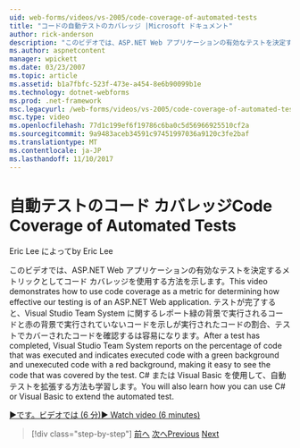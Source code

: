 ```yaml
---
uid: web-forms/videos/vs-2005/code-coverage-of-automated-tests
title: "コードの自動テストのカバレッジ |Microsoft ドキュメント"
author: rick-anderson
description: "このビデオでは、ASP.NET Web アプリケーションの有効なテストを決定するメトリックとしてコード カバレッジを使用する方法を示します。 テストの後に、com がしています."
ms.author: aspnetcontent
manager: wpickett
ms.date: 03/23/2007
ms.topic: article
ms.assetid: b1a7fbfc-523f-473e-a454-8e6b90099b1e
ms.technology: dotnet-webforms
ms.prod: .net-framework
msc.legacyurl: /web-forms/videos/vs-2005/code-coverage-of-automated-tests
msc.type: video
ms.openlocfilehash: 77d1c199ef6f19786c6ba0c5d56966925510cf2a
ms.sourcegitcommit: 9a9483aceb34591c97451997036a9120c3fe2baf
ms.translationtype: MT
ms.contentlocale: ja-JP
ms.lasthandoff: 11/10/2017
---
```

<a name="code-coverage-of-automated-tests"></a><span data-ttu-id="deb7a-104">自動テストのコード カバレッジ</span><span class="sxs-lookup"><span data-stu-id="deb7a-104">Code Coverage of Automated Tests</span></span>
====================
<span data-ttu-id="deb7a-105">Eric Lee によって</span><span class="sxs-lookup"><span data-stu-id="deb7a-105">by Eric Lee</span></span>

<span data-ttu-id="deb7a-106">このビデオでは、ASP.NET Web アプリケーションの有効なテストを決定するメトリックとしてコード カバレッジを使用する方法を示します。</span><span class="sxs-lookup"><span data-stu-id="deb7a-106">This video demonstrates how to use code coverage as a metric for determining how effective our testing is of an ASP.NET Web application.</span></span> <span data-ttu-id="deb7a-107">テストが完了すると、Visual Studio Team System に関するレポート緑の背景で実行されるコードと赤の背景で実行されていないコードを示しが実行されたコードの割合、テストでカバーされたコードを確認するは容易になります。</span><span class="sxs-lookup"><span data-stu-id="deb7a-107">After a test has completed, Visual Studio Team System reports on the percentage of code that was executed and indicates executed code with a green background and unexecuted code with a red background, making it easy to see the code that was covered by the test.</span></span> <span data-ttu-id="deb7a-108">C# または Visual Basic を使用して、自動テストを拡張する方法も学習します。</span><span class="sxs-lookup"><span data-stu-id="deb7a-108">You will also learn how you can use C# or Visual Basic to extend the automated test.</span></span>

[<span data-ttu-id="deb7a-109">&#9654;です。ビデオでは (6 分)</span><span class="sxs-lookup"><span data-stu-id="deb7a-109">&#9654; Watch video (6 minutes)</span></span>](https://channel9.msdn.com/Blogs/ASP-NET-Site-Videos/code-coverage-of-automated-tests)

>[!div class="step-by-step"]
<span data-ttu-id="deb7a-110">[前へ](measuring-the-business-value-of-ajax.md)
[次へ](custom-extraction-rules-and-coded-web-tests.md)</span><span class="sxs-lookup"><span data-stu-id="deb7a-110">[Previous](measuring-the-business-value-of-ajax.md)
[Next](custom-extraction-rules-and-coded-web-tests.md)</span></span>
